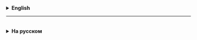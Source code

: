<details>
  <summary style="cursor: pointer;"><b>English</b></summary>



</details>

<hr>

<details style="padding-top: 18px">
  <summary style="cursor: pointer;"><b>На русском</b></summary>

## Практика
* Наши проблемы(пробелы):
  * Массивы - 4
  * Циклы - 3
  * Переменные и типы данных - 1
  * Выполнение задач - 2

</details>
